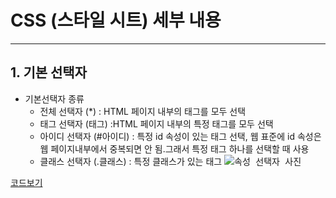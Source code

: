 # CSS (스타일 시트) 세부 내용

---------------------------------
## 1. 기본 선택자 
- 기본선택자 종류
  - 전체 선택자 (\*\) : HTML 페이지 내부의 태그를 모두 선택
  - 태그 선택자 (태그) :HTML 페이지 내부의 특정 태그를 모두 선택
  - 아이디 선택자 (#아이디) : 특정 id 속성이 있는 태그 선택, 웹 표준에 id 속성은 웹 페이지내부에서 중복되면 안 됨.그래서 특정 태그 하나를 선택할 때 사용
  - 클래스 선택자 (.클래스) : 특정 클래스가 있는 태그
<kbd>![속성 선택자 사진](https://user-images.githubusercontent.com/77951835/110290176-ce6bff80-802d-11eb-83a2-6fa76590fd77.JPG)<br></kbd>


[코드보기](https://github.com/guemin96/StudyHtml/blob/main/02_CSS/%EC%86%8D%EC%84%B1%20%EC%84%A0%ED%83%9D%EC%9E%90_test.html)
